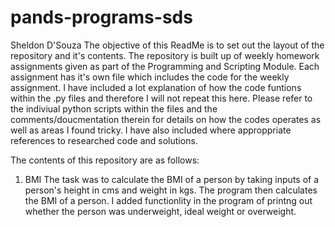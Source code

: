 # pands-programs-sds
Sheldon D'Souza
The objective of this ReadMe is to set out the layout of the repository and it's contents.
The repository is built up of weekly homework assignments given as part of the Programming and Scripting Module. Each assignment has it's own file which includes the code for the weekly assignment.
I have included a lot explanation of how the code funtions within the .py files and therefore I will not repeat this here. Please refer to the indiviual python scripts within the files and the comments/doucmentation therein for details on how the codes operates as well as areas I found tricky. I have also included where approppriate references to researched code and solutions.

The contents of this repository are as follows:

1. BMI
The task was to calculate the BMI of a person by taking inputs of a person's height in cms and weight in kgs. The program then calculates the BMI of a person.
I added functionlity in the program of printng out whether the person was underweight, ideal weight or overweight.

